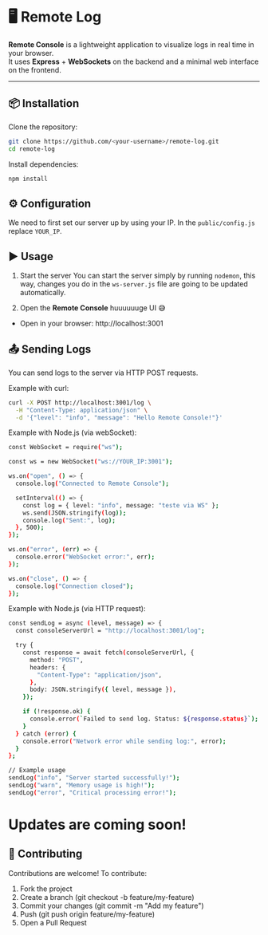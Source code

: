# 🖥️ Remote Log

**Remote Console** is a lightweight application to visualize logs in real time in your browser.  
It uses **Express** + **WebSockets** on the backend and a minimal web interface on the frontend.  

---

## 📦 Installation

Clone the repository:
```bash
git clone https://github.com/<your-username>/remote-log.git
cd remote-log
```

Install dependencies:
```bash
npm install
```

## ⚙️ Configuration
We need to first set our server up by using your IP. In the `public/config.js` replace `YOUR_IP`.

## ▶️ Usage
1. Start the server
You can start the server simply by running `nodemon`, this way, changes you do in the `ws-server.js` file are going to be updated automatically.

2. Open the **Remote Console** huuuuuuge UI 😅
- Open in your browser: http://localhost:3001

## 📤 Sending Logs
You can send logs to the server via HTTP POST requests.

Example with curl:
```bash
curl -X POST http://localhost:3001/log \
  -H "Content-Type: application/json" \
  -d '{"level": "info", "message": "Hello Remote Console!"}'
```

Example with Node.js (via webSocket):
```bash
const WebSocket = require("ws");

const ws = new WebSocket("ws://YOUR_IP:3001");

ws.on("open", () => {
  console.log("Connected to Remote Console");

  setInterval(() => {
    const log = { level: "info", message: "teste via WS" };
    ws.send(JSON.stringify(log));
    console.log("Sent:", log);
  }, 500);
});

ws.on("error", (err) => {
  console.error("WebSocket error:", err);
});

ws.on("close", () => {
  console.log("Connection closed");
});
```

Example with Node.js (via HTTP request):
```bash
const sendLog = async (level, message) => {
  const consoleServerUrl = "http://localhost:3001/log";

  try {
    const response = await fetch(consoleServerUrl, {
      method: "POST",
      headers: {
        "Content-Type": "application/json",
      },
      body: JSON.stringify({ level, message }),
    });

    if (!response.ok) {
      console.error(`Failed to send log. Status: ${response.status}`);
    }
  } catch (error) {
    console.error("Network error while sending log:", error);
  }
};

// Example usage
sendLog("info", "Server started successfully!");
sendLog("warn", "Memory usage is high!");
sendLog("error", "Critical processing error!");
```
# Updates are coming soon!

## 🤝 Contributing
Contributions are welcome!
To contribute:
1.	Fork the project
2.	Create a branch (git checkout -b feature/my-feature)
3.	Commit your changes (git commit -m "Add my feature")
4.	Push (git push origin feature/my-feature)
5.	Open a Pull Request
